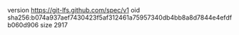 version https://git-lfs.github.com/spec/v1
oid sha256:b074a937aef7430423f5af312461a75957340db4bb8a8d7844e4efdfb060d906
size 2917
